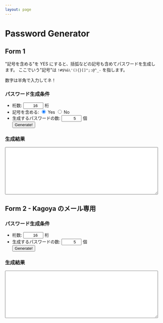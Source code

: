 ```yaml
---
layout: page
---
```


# Password Generator

## Form 1

"記号を含める"を YES にすると、括弧などの記号も含めてパスワードを生成します。
ここでいう"記号"は `!#$%&\'(){}[]";:@^_-` を指します。


数字は半角で入力してネ！

<form>
    <section>
        <h3>パスワード生成条件</h3>
        <ul>
            <li>
                桁数:
                <input type="number" id="digits" min="1" step="1" value="16" style="text-align:right;width:5em;" /> 桁
            </li>
            <li>
                記号を含める:
                <label><input type="radio" name="complex" value="1" checked="checked" /> Yes</label>
                <label><input type="radio" name="complex" value="0" /> No</label>
            </li>
            <li>
                生成するパスワードの数: <input type="number" id="count" value="5" min="1" step="1" style="text-align:right;width:5em;" /> 個                
            </li>
            <input type="button" value="Generate!" onclick="getPassword();" />
        </ul>
    </section>
    <section>
        <h3>生成結果</h3>
        <textarea rows="10" cols="20" id="result" style="width:100%;"></textarea>
    </section>
</form>
    
    
<script>
function getPassword() {
	var length = document.getElementById("digits").value;
    if (!length.match(/^[1-9][0-9]*$/)) {
        document.getElementById("result").value = "桁数を正しく入力してください。";
        return;
    }
    var count = document.getElementById("count").value;
    if (!count.match(/^[1-9][0-9]*$/)) {
        document.getElementById("result").value = "個数を正しく入力してください。";
        return;
    }

    var len = parseInt(length);
    var cnt = parseInt(count);
    
    var complexRadios = document.getElementsByName("complex");
    var complex;
    for (var i = 0; i < complexRadios.length; i++) {
        if (complexRadios[i].checked) {
            complex = i;
        }
    }
    var seed1 = '01234567890abcdefghijklmnopqrstuvwxyzABCDEFGHIJKLMNOPQRSTUVWXYZ';
    var seed2 = '!#$%&\'(){}[]";:@^_-';
    var seed = '';
    seed = (complex == 0) ? seed1 + seed2 : seed1;
    var pwd = '', pwds = '';
    var i = 0, j = 0;
    for (i = 0; i < cnt; i++) {
        pwd = '';
        for (j = 0; j < len; j++) {
            pwd += seed[Math.floor(Math.random() * seed.length)];
        }
        pwds += pwd + "\n";
    }
    document.getElementById("result").value = pwds;
}
</script>

## Form 2 - Kagoya のメール専用
<script>
    var SMALL_LETTERS = "abcdefthijklmnopqrstuvwxyz"
    var LARGE_LETTERS = "ABCDEFGHIJKLMNOPQRSTUVWXYZ"
    var NUMBER_LETTERS = "0123456789"
    var SPECIAL_LETTERS = "#%=-+:?_<>[]{}()^!,."
    var AVAILABLE_LETTERS =
        SMALL_LETTERS + LARGE_LETTERS + NUMBER_LETTERS + SPECIAL_LETTERS

    /**
     * a から z までの半角英小文字
     * A から Z までの半角英大文字
     * 0 から 9 までの半角数字
     * 一部の半角記号（#%=-+:?_<>[]{}()^!,.）
     * 16文字
     */
    function generate() {
        var index;
        var password;
        do {
            password = ""
            for (i = 0; i <= 15; ++i) {
                do {
                    index = Math.floor(Math.random() * AVAILABLE_LETTERS.length)
                } while (index == AVAILABLE_LETTERS.length)
                password += AVAILABLE_LETTERS[index]
            }
        } while (!isValidPassword(password))
        return password
    }

    function isValidPassword(password) {
        if (password.length != 16) return false
        if (Array.from(new Set(password.split(''))).length != 16) return false
	
        var charTypeArray = [
	    SMALL_LETTERS, LARGE_LETTERS, NUMBER_LETTERS, SPECIAL_LETTERS
	]
        char_type_loop: for (charTypeIndex in charTypeArray) {
	    var str = charTypeArray[charTypeIndex]
            var count = 0
            for (charIndex in str) {
	        var c = str[charIndex]
                if (password.includes(c)) {
                    if (++count == 2) {
		        break char_type_loop;
		    }
		}
            }
	    
            return false
        }

        return true
    }
    
function generatePassword() {
    var length = document.getElementById("password_length").value;
    if (!length.match(/^[1-9][0-9]*$/)) {
        document.getElementById("generated_password").value = "桁数を正しく入力してください。";
        return;
    }
    var count = document.getElementById("password_count").value;
    if (!count.match(/^[1-9][0-9]*$/)) {
        document.getElementById("generated_password").value = "個数を正しく入力してください。";
        return;
    }

    var len = parseInt(length);
    var cnt = parseInt(count);
   
    for (i = 0; i < cnt; i++) {
        var pwds = '';
        for (j = 0; j < len; j++) {
            pwds += generate() + "\n;
        }
        pwds += pwds + "\n";
    }
    document.getElementById("generated_password").value = pwds;
}
</script>

<form>
    <section>
        <h3>パスワード生成条件</h3>
        <ul>
            <li>
                桁数: <input type="number" id="password_length" min="1" step="1" value="16" style="text-align:right;width:5em;" /> 桁
            </li>
            <li>
                生成するパスワードの数: <input type="number" id="password_count" value="5" min="1" step="1" style="text-align:right; width:5em;" /> 個                
            </li>
            <input type="button" value="Generate!" onclick="generatePassword();" />
        </ul>
    </section>
    <section>
        <h3>生成結果</h3>
        <textarea rows="10" cols="20" id="generated_password" style="width:100%;"></textarea>
    </section>
</form>

